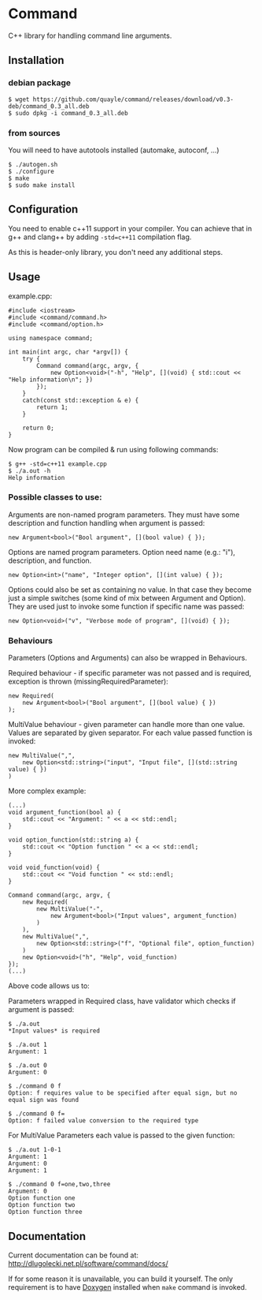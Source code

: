 # Command

C++ library for handling command line arguments.

## Installation

### debian package

    $ wget https://github.com/quayle/command/releases/download/v0.3-deb/command_0.3_all.deb
    $ sudo dpkg -i command_0.3_all.deb

### from sources

You will need to have autotools installed (automake, autoconf, ...)

    $ ./autogen.sh
    $ ./configure
    $ make
    $ sudo make install

## Configuration

You need to enable c++11 support in your compiler. You can achieve that in
g++ and clang++ by adding `-std=c++11` compilation flag.

As this is header-only library, you don't need any additional steps.

## Usage

example.cpp:

    #include <iostream>
    #include <command/command.h>
    #include <command/option.h>

    using namespace command;

    int main(int argc, char *argv[]) {
        try {
            Command command(argc, argv, {
                new Option<void>("-h", "Help", [](void) { std::cout << "Help information\n"; })
            });
        }
        catch(const std::exception & e) {
            return 1;
        }

        return 0;
    }

Now program can be compiled & run using following commands:

    $ g++ -std=c++11 example.cpp
    $ ./a.out -h
    Help information

### Possible classes to use:

Arguments are non-named program parameters. They must have some description and
function handling when argument is passed:

    new Argument<bool>("Bool argument", [](bool value) { });

Options are named program parameters. Option need name (e.g.: "i"), description,
and function.

    new Option<int>("name", "Integer option", [](int value) { });

Options could also be set as containing no value. In that case they become just
a simple switches (some kind of mix between Argument and Option). They are used
just to invoke some function if specific name was passed:

    new Option<void>("v", "Verbose mode of program", [](void) { });

### Behaviours

Parameters (Options and Arguments) can also be wrapped in Behaviours.

Required behaviour - if specific parameter was not passed and is required,
exception is thrown (missingRequiredParameter):

    new Required(
        new Argument<bool>("Bool argument", [](bool value) { })
    );

MultiValue behaviour - given parameter can handle more than one value. Values are
separated by given separator. For each value passed function is invoked:

    new MultiValue(",",
        new Option<std::string>("input", "Input file", [](std::string value) { })
    )

More complex example:

    (...)
    void argument_function(bool a) {
        std::cout << "Argument: " << a << std::endl;
    }

    void option_function(std::string a) {
        std::cout << "Option function " << a << std::endl;
    }

    void void_function(void) {
        std::cout << "Void function " << std::endl;
    }

    Command command(argc, argv, {
        new Required(
            new MultiValue("-",
                new Argument<bool>("Input values", argument_function)
            )
        ),
        new MultiValue(",",
            new Option<std::string>("f", "Optional file", option_function)
        )
        new Option<void>("h", "Help", void_function)
    });
    (...)

Above code allows us to:

Parameters wrapped in Required class, have validator which checks if argument is
passed:

    $ ./a.out
    *Input values* is required

    $ ./a.out 1
    Argument: 1

    $ ./a.out 0
    Argument: 0

    $ ./command 0 f
    Option: f requires value to be specified after equal sign, but no equal sign was found

    $ ./command 0 f=
    Option: f failed value conversion to the required type

For MultiValue Parameters each value is passed to the given function:

    $ ./a.out 1-0-1
    Argument: 1
    Argument: 0
    Argument: 1

    $ ./command 0 f=one,two,three
    Argument: 0
    Option function one
    Option function two
    Option function three

## Documentation

Current documentation can be found at:
http://dlugolecki.net.pl/software/command/docs/

If for some reason it is unavailable, you can build it yourself. The only
requirement is to have [Doxygen](http://www.doxygen.org/) installed when `make` command is invoked.
